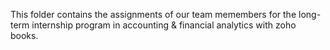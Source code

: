 This folder contains the assignments of our team memembers for the long-term internship program in accounting & financial analytics with zoho books.
